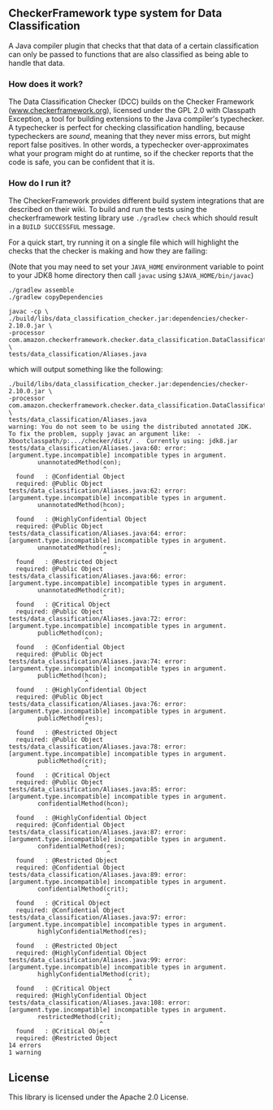 ## CheckerFramework type system for Data Classification

A Java compiler plugin that checks that that data of a certain classification
can only be passed to functions that are also classified as being able to
handle that data.

### How does it work?

The Data Classification Checker (DCC) builds on the Checker Framework
(www.checkerframework.org), licensed under the GPL 2.0 with Classpath
Exception, a tool for building extensions to the Java compiler's typechecker.
A typechecker is perfect for checking classification handling, because
typecheckers are *sound*, meaning that they never miss errors, but might report
false positives. In other words, a typechecker over-approximates what your
program might do at runtime, so if the checker reports that the code is safe,
you can be confident that it is.

### How do I run it?

The CheckerFramework provides different build system integrations that are
described on their wiki. To build and run the tests using the checkerframework
testing library use `./gradlew check` which should result in a 
`BUILD SUCCESSFUL` message.

For a quick start, try running it on a single file which will highlight the
checks that the checker is making and how they are failing:

(Note that you may need to set your `JAVA_HOME` environment variable to point
to your JDK8 home directory then call `javac` using `$JAVA_HOME/bin/javac`)

```plain
./gradlew assemble
./gradlew copyDependencies

javac -cp \
./build/libs/data_classification_checker.jar:dependencies/checker-2.10.0.jar \
-processor com.amazon.checkerframework.checker.data_classification.DataClassificationChecker \
tests/data_classification/Aliases.java
```

which will output something like the following:

```plain
./build/libs/data_classification_checker.jar:dependencies/checker-2.10.0.jar \
-processor com.amazon.checkerframework.checker.data_classification.DataClassificationChecker \
tests/data_classification/Aliases.java
warning: You do not seem to be using the distributed annotated JDK.  To fix the problem, supply javac an argument like:  -Xbootclasspath/p:.../checker/dist/ .  Currently using: jdk8.jar
tests/data_classification/Aliases.java:60: error: [argument.type.incompatible] incompatible types in argument.
        unannotatedMethod(con);
                          ^
  found   : @Confidential Object
  required: @Public Object
tests/data_classification/Aliases.java:62: error: [argument.type.incompatible] incompatible types in argument.
        unannotatedMethod(hcon);
                          ^
  found   : @HighlyConfidential Object
  required: @Public Object
tests/data_classification/Aliases.java:64: error: [argument.type.incompatible] incompatible types in argument.
        unannotatedMethod(res);
                          ^
  found   : @Restricted Object
  required: @Public Object
tests/data_classification/Aliases.java:66: error: [argument.type.incompatible] incompatible types in argument.
        unannotatedMethod(crit);
                          ^
  found   : @Critical Object
  required: @Public Object
tests/data_classification/Aliases.java:72: error: [argument.type.incompatible] incompatible types in argument.
        publicMethod(con);
                     ^
  found   : @Confidential Object
  required: @Public Object
tests/data_classification/Aliases.java:74: error: [argument.type.incompatible] incompatible types in argument.
        publicMethod(hcon);
                     ^
  found   : @HighlyConfidential Object
  required: @Public Object
tests/data_classification/Aliases.java:76: error: [argument.type.incompatible] incompatible types in argument.
        publicMethod(res);
                     ^
  found   : @Restricted Object
  required: @Public Object
tests/data_classification/Aliases.java:78: error: [argument.type.incompatible] incompatible types in argument.
        publicMethod(crit);
                     ^
  found   : @Critical Object
  required: @Public Object
tests/data_classification/Aliases.java:85: error: [argument.type.incompatible] incompatible types in argument.
        confidentialMethod(hcon);
                           ^
  found   : @HighlyConfidential Object
  required: @Confidential Object
tests/data_classification/Aliases.java:87: error: [argument.type.incompatible] incompatible types in argument.
        confidentialMethod(res);
                           ^
  found   : @Restricted Object
  required: @Confidential Object
tests/data_classification/Aliases.java:89: error: [argument.type.incompatible] incompatible types in argument.
        confidentialMethod(crit);
                           ^
  found   : @Critical Object
  required: @Confidential Object
tests/data_classification/Aliases.java:97: error: [argument.type.incompatible] incompatible types in argument.
        highlyConfidentialMethod(res);
                                 ^
  found   : @Restricted Object
  required: @HighlyConfidential Object
tests/data_classification/Aliases.java:99: error: [argument.type.incompatible] incompatible types in argument.
        highlyConfidentialMethod(crit);
                                 ^
  found   : @Critical Object
  required: @HighlyConfidential Object
tests/data_classification/Aliases.java:108: error: [argument.type.incompatible] incompatible types in argument.
        restrictedMethod(crit);
                         ^
  found   : @Critical Object
  required: @Restricted Object
14 errors
1 warning
```

## License

This library is licensed under the Apache 2.0 License.
